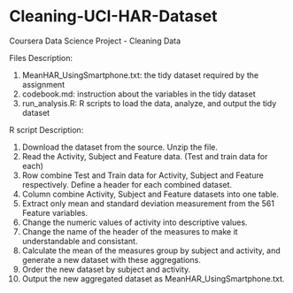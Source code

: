 # Cleaning-UCI-HAR-Dataset
Coursera Data Science Project - Cleaning Data

Files Description:
  1. MeanHAR_UsingSmartphone.txt: the tidy dataset required by the assignment
  2. codebook.md: instruction about the variables in the tidy dataset
  3. run_analysis.R: R scripts to load the data, analyze, and output the tidy dataset
  
R script Description:
  1. Download the dataset from the source. Unzip the file.
  2. Read the Activity, Subject and Feature data. (Test and train data for each)
  3. Row combine Test and Train data for Activity, Subject and Feature respectively. Define a header for each combined dataset.
  4. Column combine Activity, Subject and Feature datasets into one table.
  5. Extract only mean and standard deviation measurement from the 561 Feature variables.
  6. Change the numeric values of activity into descriptive values.
  7. Change the name of the header of the measures to make it understandable and consistant.
  8. Calculate the mean of the measures group by subject and activity, and generate a new dataset with these aggregations.
  9. Order the new dataset by subject and activity.
  10. Output the new aggregated dataset as MeanHAR_UsingSmartphone.txt.
